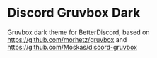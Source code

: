 # Discord Gruvbox Dark
Gruvbox dark theme for BetterDiscord, based on https://github.com/morhetz/gruvbox and https://github.com/Moskas/discord-gruvbox
